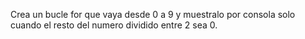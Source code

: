 Crea un bucle for que vaya desde 0 a 9 y muestralo por consola solo cuando el resto del numero dividido entre 2 sea 0.
